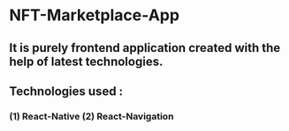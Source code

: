 # NFT-Marketplace-App

## It is purely frontend application created with the help of latest technologies.
## Technologies used :
### (1) React-Native (2) React-Navigation

